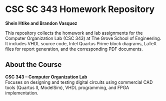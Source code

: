 # CSC SC 343 Homework Repository

**Shein Htike and Brandon Vasquez**

This repository collects the homework and lab assignments for the Computer Organization Lab (CSC 343) at The Grove School of Engineering. It includes VHDL source code, Intel Quartus Prime block diagrams, LaTeX files for report generation, and the corresponding PDF documents.

## About the Course

**CSC 343 – Computer Organization Lab**  
Focuses on designing and testing digital circuits using commercial CAD tools (Quartus II, ModelSim), VHDL programming, and FPGA implementation.

